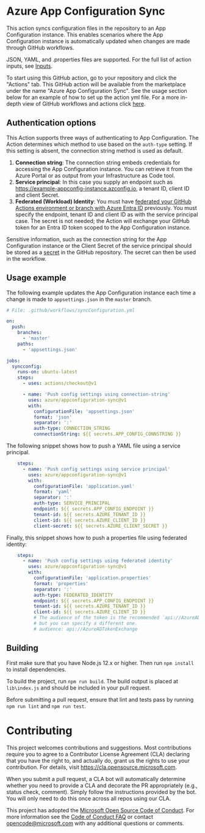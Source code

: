 # Azure App Configuration Sync

This action syncs configuration files in the repository to an App Configuration instance. This enables scenarios where the App Configuration instance is automatically updated when changes are made through GitHub workflows.

JSON, YAML, and .properties files are supported. For the full list of action inputs, see [Inputs](./action.yml).

To start using this GitHub action, go to your repository and click the "Actions" tab. This GitHub action will be available from the marketplace under the name "Azure App Configuration Sync". See the usage section below for an example of how to set up the action yml file. For a more in-depth view of GitHub workflows and actions click [here](https://help.github.com/en/actions/automating-your-workflow-with-github-actions).

## Authentication options

This Action supports three ways of authenticating to App Configuration. The Action determines which method to use based on the `auth-type` setting. If this setting is absent, the connection string method is used as default.
1. **Connection string**: The connection string embeds credentials for accessing the App Configuration instance. You can retrieve it from the Azure Portal or as output from your Infrastructure as Code tool.
1. **Service principal**: In this case you supply an endpoint such as https://example-appconfig-instance.azconfig.io, a tenant ID, client ID and client Secret.
1. **Federated (Workload) Identity**: You must have [federated your GitHub Actions environment or branch with Azure Entra ID](https://docs.github.com/en/actions/deployment/security-hardening-your-deployments/configuring-openid-connect-in-azure) previously. You must specify the endpoint, tenant ID and client ID as with the service principal case. The secret is not needed; the Action will exchange your GitHub token for an Entra ID token scoped to the App Configuration instance.

Sensitive information, such as the connection string for the App Configuration instance or the Client Secret of the service principal should be stored as a [secret](https://help.github.com/en/articles/virtual-environments-for-github-actions#creating-and-using-secrets-encrypted-variables) in the GitHub repository.  The secret can then be used in the workflow.


## Usage example

The following example updates the App Configuration instance each time a change is made to `appsettings.json` in the `master` branch.

```yaml
# File: .github/workflows/syncConfiguration.yml

on:
  push:
    branches:
      - 'master'
    paths:
      - 'appsettings.json'

jobs:
  syncconfig:
    runs-on: ubuntu-latest
    steps:
      - uses: actions/checkout@v1

      - name: 'Push config settings using connection-string'
        uses: azure/appconfiguration-sync@v1
        with:
          configurationFile: 'appsettings.json'
          format: 'json'
          separator: ':'
          auth-type: CONNECTION_STRING
          connectionString: ${{ secrets.APP_CONFIG_CONNSTRING }}
```

The following snippet shows how to push a YAML file using a service principal.
```yaml
    steps:
      - name: 'Push config settings using service principal'
        uses: azure/appconfiguration-sync@v1
        with:
          configurationFile: 'application.yaml'
          format: 'yaml'
          separator: ':'
          auth-type: SERVICE_PRINCIPAL
          endpoint: ${{ secrets.APP_CONFIG_ENDPOINT }}
          tenant-id: ${{ secrets.AZURE_TENANT_ID }}
          client-id: ${{ secrets.AZURE_CLIENT_ID }}
          client-secret: ${{ secrets.AZURE_CLIENT_SECRET }}
```
Finally, this snippet shows how to push a properties file using federated identity:
```yaml
    steps:
      - name: 'Push config settings using federated identity'
        uses: azure/appconfiguration-sync@v1
        with:
          configurationFile: 'application.properties'
          format: 'properties'
          separator: ':'
          auth-type: FEDERATED_IDENTITY
          endpoint: ${{ secrets.APP_CONFIG_ENDPOINT }}
          tenant-id: ${{ secrets.AZURE_TENANT_ID }}
          client-id: ${{ secrets.AZURE_CLIENT_ID }}
          # The audience of the token is the recommended `api://AzureADTokenExchange` value,
          # but you can specify a different one.
          # audience: api://AzureADTokenExchange
```

## Building

First make sure that you have Node.js 12.x or higher. Then run `npm install` to install dependencies.

To build the project, run `npm run build`. The build output is placed at `lib\index.js` and should be included in your pull request.

Before submitting a pull request, ensure that lint and tests pass by running `npm run lint` and `npm run test`.

# Contributing

This project welcomes contributions and suggestions. Most contributions require you to agree to a
Contributor License Agreement (CLA) declaring that you have the right to, and actually do, grant us
the rights to use your contribution. For details, visit https://cla.opensource.microsoft.com.

When you submit a pull request, a CLA bot will automatically determine whether you need to provide
a CLA and decorate the PR appropriately (e.g., status check, comment). Simply follow the instructions
provided by the bot. You will only need to do this once across all repos using our CLA.

This project has adopted the [Microsoft Open Source Code of Conduct](https://opensource.microsoft.com/codeofconduct/).
For more information see the [Code of Conduct FAQ](https://opensource.microsoft.com/codeofconduct/faq/) or
contact [opencode@microsoft.com](mailto:opencode@microsoft.com) with any additional questions or comments.
